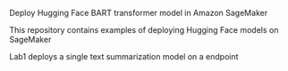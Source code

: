 Deploy Hugging Face BART transformer model in Amazon SageMaker 

This repository contains examples of deploying Hugging Face models on SageMaker 

Lab1 deploys a single text summarization model on a endpoint


